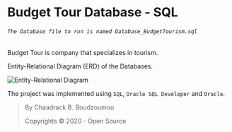 # Budget Tour Database - SQL
###### ````The Database file to run is named Database_BudgetTourism.sql````

Budget Tour is company that specializes in tourism.

Entity-Relational Diagram (ERD) of the Databases.

![Entity-Relational Diagram](img/table_.png)

The project was implemented using ```SQL```, ```Oracle SQL Developer``` and ```Oracle```.

> By Chaadrack B. Boudzoumou
> 
> Copyrights © 2020 - Open Source
